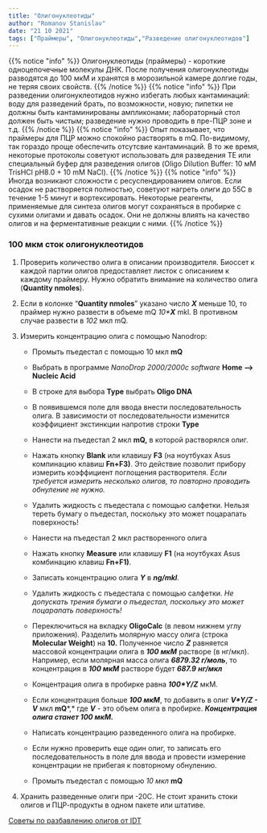 ```yaml
---
title: "Олигонуклеотиды"
author: "Romanov Stanislav"
date: "21 10 2021"
tags: ["Праймеры", "Олигонуклеотиды","Разведение олигонуклеотидов"]
---
```


{{% notice "info" %}}
Олигонуклеотиды (праймеры) - короткие одноцепочечные молекулы ДНК. После получения олигонуклеотиды разводятся до 100 мкМ и хранятся в морозильной камере долгие годы, не теряя своих свойств.
{{% /notice %}}
{{% notice "info" %}}
При разведении олигонуклеотидов нужно избегать любых кантаминаций: воду для разведений брать, по возможности, новую; пипетки не должны быть кантаминированы ампликонами; лабораторный стол должен быть чистым; разведение нужно проводить в пре-ПЦР зоне и т.д.
{{% /notice %}}
{{% notice "info" %}}
Опыт показывает, что праймеры для ПЦР можно спокойно растворять в mQ. По-видимому, так гораздо проще обеспечить отсутсвие кантаминаций. В то же время, некоторые протоколы советуют использовать для разведения TE или специальный буфер для разведения олигов (Oligo Dilution Buffer: 10 мМ TrisHCl pH8.0 + 10 mM NaCl). 
{{% /notice %}}
{{% notice "info" %}}
Иногда возникают сложности с ресуспендированием олигов. Если осадок не растворяется полностью, советуют нагреть олиги до 55С в течение 1-5 минут и вортексировать. Некоторые реагенты, применяемые для синтеза олигов могут сохраняться в пробирке с сухими олигами и давать осадок. Они не должны влиять на качество олигов и на ферментативные реакции с ними.
{{% /notice %}}

### 100 мкм сток олигонуклеотидов

1.  Проверить количество олига в описании производителя. Биоссет к каждой партии олигов предоставляет листок с описанием к каждому праймеру. Нужно обратить внимание на количество олига (**Quantity nmoles**).

2.  Если в колонке “**Quantity nmoles**” указано число ***X*** меньше 10, то праймер нужно развести в объеме mQ *10\***X*** mkl. В противном случае развести в *102* мкл mQ.

3.  Измерить концентрацию олига c помощью Nanodrop:

    -   Промыть пъедестал с помощью 10 мкл **mQ**

    -   Выбрать в программе *NanoDrop 2000/2000c software* **Home –&gt; Nucleic Acid**

    -   В строке для выбора **Type** выбрать **Oligo DNA**

    -   В появившемся поле для ввода внести последовательность олига. В зависимости от последовательности изменится коэффициент экстинкции напротив строки **Type**

    -   Нанести на пъедестал 2 мкл **mQ,** в которой растворялся олиг.

    -   Нажать кнопку **Blank** или клавишу **F3** (на ноутбуках Asus компинацию клавиш **Fn+F3)**. Это действие позволит прибору измерить коэффициент поглощения растворителя. *Если требуется измерить несколько олигов, то повторно проводить обнуление не нужно.*

    -   Удалить жидкость с пъедестала с помощью салфетки. Нельзя тереть бумагу о пъедестал, поскольку это может поцарапать поверхность!

    -   Нанести на пъедестал 2 мкл растворенного олига

    -   Нажать кнопку **Measure** или клавишу **F1** (на ноутбуках Asus комбинацию клавиш **Fn+F1)**.

    -   Записать концентрацию олига ***Y*** в ***ng/mkl***.

    -   Удалить жидкость с пъедестала с помощью салфетки. *Не допускать трения бумаги о пъедестал, поскольку это может поцарапать поверхность!*

    -   Переключиться на вкладку **OligoCalc** (в левом нижнем углу приложения)*.* Разделить молярную массу олига (строка **Molecular Weight**) на **10.** Полученное число ***Z*** равняется массовой концентрации олига в ***100 мкМ*** растворе (в нг/мкл). Например, если молярная масса олига ***6879.32 г/моль***, то концентрация в ***100 мкМ*** растворе будет ***687.9*** ***нг/мкл***

    -   Концентрация олига в пробирке равна ***100\*Y/Z*** мкМ.

    -   Если концентрация больше ***100 мкМ***, то добавить в олиг ***V\*Y/Z - V*** мкл **mQ***,* где ***V*** - это объем олига в пробирке. ***Концентрация олига станет 100 мкМ.***

    -   Написать концентрацию разведенного олига на пробирке.

    -   Если нужно проверить еще один олиг, то записать его последовательность в поле для ввода и провести измерение концентрации не прибегая к повторному обнулению.

    -   Промыть пъедестал с помощью *10 мкл* **mQ**

4.  Хранить разведенные олиги при -20С. Не стоит хранить стоки олигов и ПЦР-продукты в одном пакете или штативе.

[Советы по разбавлению олигов от IDT](https://www.idtdna.com/pages/education/decoded/article/my-oligos-have-arrived-now-what-)

